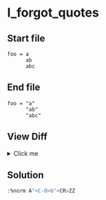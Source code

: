 # I_forgot_quotes
## Start file
```
foo = a
      ab
      abc
```
## End file
```
foo = "a"
      "ab"
      "abc"
```
## View Diff
<details><summary>Click me</summary>

```
--- I_forgot_quotes/inp
+++ I_forgot_quotes/out
@@ -1,3 +1,3 @@
-foo = a
-      ab
-      abc
+foo = "a"
+      "ab"
+      "abc"
```
</details>

## Solution
```sh
:%norm A"<C-O>b"<CR>ZZ
```
